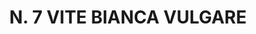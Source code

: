 ---
title: "N. 7 VITE BIANCA VULGARE"
plant-name: "N. 7"
plant-number: "007"
plant-xml: "/assets/xml/plant007.xml"
plant-title: "N. 7 VITE BIANCA VULGARE"
plant-taxon-link: "http://www.worldfloraonline.org/taxon/wfo-0000609903"
plant-taxon-link: "[Clematis Flammula L.]"
layout: single-xml
---